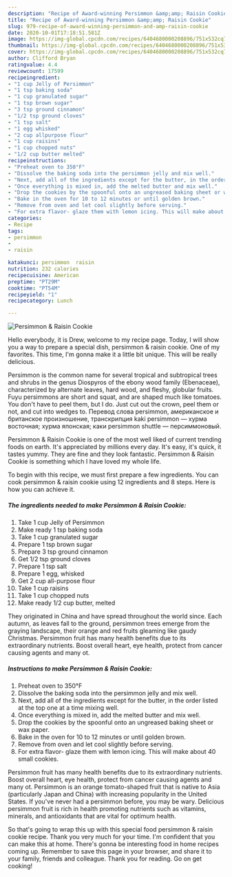 ```yaml
---
description: "Recipe of Award-winning Persimmon &amp;amp; Raisin Cookie"
title: "Recipe of Award-winning Persimmon &amp;amp; Raisin Cookie"
slug: 979-recipe-of-award-winning-persimmon-and-amp-raisin-cookie
date: 2020-10-01T17:18:51.581Z
image: https://img-global.cpcdn.com/recipes/6404680000208896/751x532cq70/persimmon-raisin-cookie-recipe-main-photo.jpg
thumbnail: https://img-global.cpcdn.com/recipes/6404680000208896/751x532cq70/persimmon-raisin-cookie-recipe-main-photo.jpg
cover: https://img-global.cpcdn.com/recipes/6404680000208896/751x532cq70/persimmon-raisin-cookie-recipe-main-photo.jpg
author: Clifford Bryan
ratingvalue: 4.4
reviewcount: 17599
recipeingredient:
- "1 cup Jelly of Persimmon"
- "1 tsp baking soda"
- "1 cup granulated sugar"
- "1 tsp brown sugar"
- "3 tsp ground cinnamon"
- "1/2 tsp ground cloves"
- "1 tsp salt"
- "1 egg whisked"
- "2 cup allpurpose flour"
- "1 cup raisins"
- "1 cup chopped nuts"
- "1/2 cup butter melted"
recipeinstructions:
- "Preheat oven to 350°F"
- "Dissolve the baking soda into the persimmon jelly and mix well."
- "Next, add all of the ingredients except for the butter, in the order listed at the top one at a time mixing well."
- "Once everything is mixed in, add the melted butter and mix well."
- "Drop the cookies by the spoonful onto an ungreased baking sheet or wax paper."
- "Bake in the oven for 10 to 12 minutes or until golden brown."
- "Remove from oven and let cool slightly before serving."
- "For extra flavor- glaze them with lemon icing. This will make about 40 small cookies."
categories:
- Recipe
tags:
- persimmon
- 
- raisin

katakunci: persimmon  raisin 
nutrition: 232 calories
recipecuisine: American
preptime: "PT29M"
cooktime: "PT54M"
recipeyield: "1"
recipecategory: Lunch

---
```



![Persimmon &amp; Raisin Cookie](https://img-global.cpcdn.com/recipes/6404680000208896/751x532cq70/persimmon-raisin-cookie-recipe-main-photo.jpg)

Hello everybody, it is Drew, welcome to my recipe page. Today, I will show you a way to prepare a special dish, persimmon &amp; raisin cookie. One of my favorites. This time, I'm gonna make it a little bit unique. This will be really delicious.

Persimmon is the common name for several tropical and subtropical trees and shrubs in the genus Diospyros of the ebony wood family (Ebenaceae), characterized by alternate leaves, hard wood, and fleshy, globular fruits. Fuyu persimmons are short and squat, and are shaped much like tomatoes. You don&#39;t have to peel them, but I do. Just cut out the crown, peel them or not, and cut into wedges to. Перевод слова persimmon, американское и британское произношение, транскрипция kaki persimmon — хурма восточная; хурма японская; каки persimmon shuttle — персиммоновый.

Persimmon &amp; Raisin Cookie is one of the most well liked of current trending foods on earth. It's appreciated by millions every day. It's easy, it's quick, it tastes yummy. They are fine and they look fantastic. Persimmon &amp; Raisin Cookie is something which I have loved my whole life.


To begin with this recipe, we must first prepare a few ingredients. You can cook persimmon &amp; raisin cookie using 12 ingredients and 8 steps. Here is how you can achieve it.

<!--inarticleads1-->

##### The ingredients needed to make Persimmon &amp; Raisin Cookie:

1. Take 1 cup Jelly of Persimmon
1. Make ready 1 tsp baking soda
1. Take 1 cup granulated sugar
1. Prepare 1 tsp brown sugar
1. Prepare 3 tsp ground cinnamon
1. Get 1/2 tsp ground cloves
1. Prepare 1 tsp salt
1. Prepare 1 egg, whisked
1. Get 2 cup all-purpose flour
1. Take 1 cup raisins
1. Take 1 cup chopped nuts
1. Make ready 1/2 cup butter, melted


They originated in China and have spread throughout the world since. Each autumn, as leaves fall to the ground, persimmon trees emerge from the graying landscape, their orange and red fruits gleaming like gaudy Christmas. Persimmon fruit has many health benefits due to its extraordinary nutrients. Boost overall heart, eye health, protect from cancer causing agents and many ot. 

<!--inarticleads2-->

##### Instructions to make Persimmon &amp; Raisin Cookie:

1. Preheat oven to 350°F
1. Dissolve the baking soda into the persimmon jelly and mix well.
1. Next, add all of the ingredients except for the butter, in the order listed at the top one at a time mixing well.
1. Once everything is mixed in, add the melted butter and mix well.
1. Drop the cookies by the spoonful onto an ungreased baking sheet or wax paper.
1. Bake in the oven for 10 to 12 minutes or until golden brown.
1. Remove from oven and let cool slightly before serving.
1. For extra flavor- glaze them with lemon icing. This will make about 40 small cookies.


Persimmon fruit has many health benefits due to its extraordinary nutrients. Boost overall heart, eye health, protect from cancer causing agents and many ot. Persimmon is an orange tomato-shaped fruit that is native to Asia (particularly Japan and China) with increasing popularity in the United States. If you&#39;ve never had a persimmon before, you may be wary. Delicious persimmon fruit is rich in health promoting nutrients such as vitamins, minerals, and antioxidants that are vital for optimum health. 

So that's going to wrap this up with this special food persimmon &amp; raisin cookie recipe. Thank you very much for your time. I'm confident that you can make this at home. There's gonna be interesting food in home recipes coming up. Remember to save this page in your browser, and share it to your family, friends and colleague. Thank you for reading. Go on get cooking!
